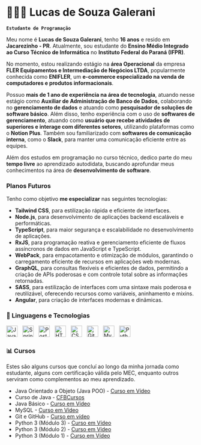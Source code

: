 # 👩🏻‍💻 Lucas de Souza Galerani

**`Estudante de Programação`**

Meu nome é **Lucas de Souza Galerani**, tenho **16 anos** e resido em **Jacarezinho - PR**. Atualmente, sou estudante do **Ensino Médio Integrado ao Curso Técnico de Informática** no **Instituto Federal do Paraná (IFPR)**.  

No momento, estou realizando estágio na **área Operacional** da empresa **FLER Equipamentos e Intermediação de Negócios LTDA**, popularmente conhecida como **ENIFLER**, um **e-commerce especializado na venda de computadores e produtos informacionais**.

Possuo **mais de 1 ano de experiência na área de tecnologia**, atuando nesse estágio como **Auxiliar de Administração de Banco de Dados**, colaborando no **gerenciamento de dados** e atuando como **pesquisador de soluções de software básico**. Além disso, tenho experiência com o uso de **softwares de gerenciamento**, atuando como **usuário que recebe atividades de superiores e interage com diferentes setores**, utilizando plataformas como o **Notion Plus**. Também sou familiarizado com **softwares de comunicação interna**, como o **Slack**, para manter uma comunicação eficiente entre as equipes.

Além dos estudos em programação no curso técnico, dedico parte do meu **tempo livre** ao aprendizado autodidata, buscando aprofundar meus conhecimentos na área de **desenvolvimento de software**.  

### Planos Futuros  
Tenho como objetivo **me especializar** nas seguintes tecnologias:
- **Tailwind CSS**, para estilização rápida e eficiente de interfaces.  
- **Node.js**, para desenvolvimento de aplicações backend escaláveis e performáticas.
- **TypeScript**, para maior segurança e escalabilidade no desenvolvimento de aplicações.
- **RxJS**, para programação reativa e gerenciamento eficiente de fluxos assíncronos de dados em JavaScript e TypeScript.
- **WebPack**, para empacotamento e otimização de módulos, garantindo o carregamento eficiente de recursos em aplicações web modernas.
- **GraphQL**, para consultas flexíveis e eficientes de dados, permitindo a criação de APIs poderosas e com controle total sobre as informações retornadas.
- **SASS**, para estilização de interfaces com uma sintaxe mais poderosa e reutilizável, oferecendo recursos como variáveis, aninhamento e mixins.
- **Angular**, para criação de interfaces modernas e dinâmicas.  

### 🤖 Linguagens e Tecnologias
<img 
    align="left" 
    alt="Java" 
    title="Java"
    width="30px" 
    style="padding-right: 10px;" 
    src="https://cdn.jsdelivr.net/gh/devicons/devicon@latest/icons/java/java-original.svg" 
/>
<img 
    align="left" 
    alt="Spring" 
    title="Java"
    width="30px" 
    style="padding-right: 10px;" 
    src="https://cdn.jsdelivr.net/gh/devicons/devicon@latest/icons/spring/spring-original.svg" 
/>
<img 
    align="left" 
    alt="PostgreSQL" 
    title="Java"
    width="30px" 
    style="padding-right: 10px;" 
    src="https://cdn.jsdelivr.net/gh/devicons/devicon@latest/icons/postgresql/postgresql-original.svg" 
/>
<img 
    align="left" 
    alt="HTML"
    title="HTML" 
    width="30px" 
    style="padding-right: 10px;" 
    src="https://cdn.jsdelivr.net/gh/devicons/devicon@latest/icons/html5/html5-original.svg" 
/>
<img 
    align="left" 
    alt="CSS" 
    title="CSS"
    width="30px" 
    style="padding-right: 10px;" 
    src="https://cdn.jsdelivr.net/gh/devicons/devicon@latest/icons/css3/css3-original.svg" 
/>
<img 
    align="left" 
    alt="Git" 
    title="Git"
    width="30px" 
    style="padding-right: 10px;" 
    src="https://cdn.jsdelivr.net/gh/devicons/devicon@latest/icons/git/git-original.svg" 
/>
<img 
    align="left" 
    alt="MySQL" 
    title="MySQL"
    width="30px" 
    style="padding-right: 10px;" 
    src="https://cdn.jsdelivr.net/gh/devicons/devicon@latest/icons/mysql/mysql-original.svg" 
/>
<img 
    align="left" 
    alt="Python" 
    title="Python"
    width="30px" 
    style="padding-right: 10px;" 
    src="https://cdn.jsdelivr.net/gh/devicons/devicon@latest/icons/python/python-original.svg" 
/>

<br/>
<br/>

### 📊 Cursos

Estes são alguns cursos que concluí ao longo da minha jornada como estudante, alguns com certificação válida pelo MEC, enquanto outros serviram como complementos ao meu aprendizado.
- Java Orientado a Objeto (Java POO) - [Curso em Vídeo](https://www.cursoemvideo.com/curso/java-poo/)
- Curso de Java - [CFBCursos](https://www.youtube.com/watch?v=JdTYEa3wg8s&list=PLx4x_zx8csUjFC5WWjoNUL7LOOD7LCKRW)
- Java Básico - [Curso em Vídeo](https://www.cursoemvideo.com/curso/java-basico/)
- MySQL - [Curso em Vídeo](https://www.cursoemvideo.com/curso/mysql/)
- Git e GitHub - [Curso em vídeo](https://www.cursoemvideo.com/curso/curso-de-git-e-github/)
- Python 3 (Módulo 3) - [Curso em Vídeo](https://www.cursoemvideo.com/curso/python-3-mundo-3/)
- Python 3 (Módulo 2) - [Curso em Vídeo](https://www.cursoemvideo.com/curso/python-3-mundo-2/)
- Python 3 (Módulo 1) - [Curso em Vídeo](https://www.cursoemvideo.com/curso/python-3-mundo-1/)

